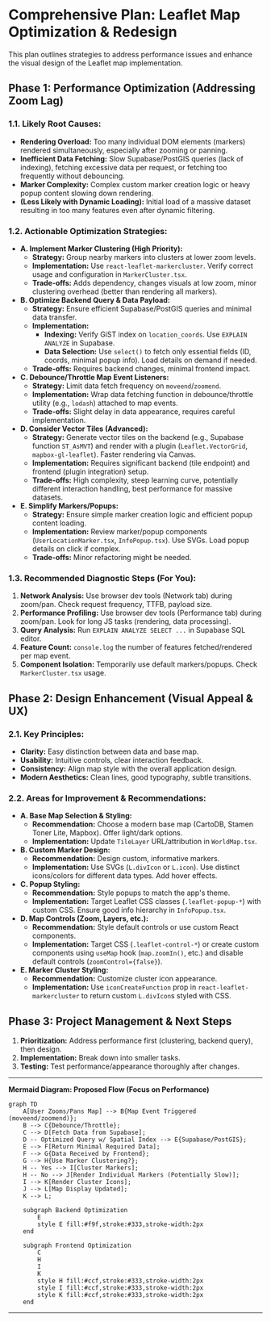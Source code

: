 # Comprehensive Plan: Leaflet Map Optimization & Redesign

This plan outlines strategies to address performance issues and enhance the visual design of the Leaflet map implementation.

## Phase 1: Performance Optimization (Addressing Zoom Lag)

### 1.1. Likely Root Causes:

*   **Rendering Overload:** Too many individual DOM elements (markers) rendered simultaneously, especially after zooming or panning.
*   **Inefficient Data Fetching:** Slow Supabase/PostGIS queries (lack of indexing), fetching excessive data per request, or fetching too frequently without debouncing.
*   **Marker Complexity:** Complex custom marker creation logic or heavy popup content slowing down rendering.
*   **(Less Likely with Dynamic Loading):** Initial load of a massive dataset resulting in too many features even after dynamic filtering.

### 1.2. Actionable Optimization Strategies:

*   **A. Implement Marker Clustering (High Priority):**
    *   **Strategy:** Group nearby markers into clusters at lower zoom levels.
    *   **Implementation:** Use `react-leaflet-markercluster`. Verify correct usage and configuration in `MarkerCluster.tsx`.
    *   **Trade-offs:** Adds dependency, changes visuals at low zoom, minor clustering overhead (better than rendering all markers).
*   **B. Optimize Backend Query & Data Payload:**
    *   **Strategy:** Ensure efficient Supabase/PostGIS queries and minimal data transfer.
    *   **Implementation:**
        *   **Indexing:** Verify GiST index on `location_coords`. Use `EXPLAIN ANALYZE` in Supabase.
        *   **Data Selection:** Use `select()` to fetch only essential fields (ID, coords, minimal popup info). Load details on demand if needed.
    *   **Trade-offs:** Requires backend changes, minimal frontend impact.
*   **C. Debounce/Throttle Map Event Listeners:**
    *   **Strategy:** Limit data fetch frequency on `moveend`/`zoomend`.
    *   **Implementation:** Wrap data fetching function in debounce/throttle utility (e.g., `lodash`) attached to map events.
    *   **Trade-offs:** Slight delay in data appearance, requires careful implementation.
*   **D. Consider Vector Tiles (Advanced):**
    *   **Strategy:** Generate vector tiles on the backend (e.g., Supabase function `ST_AsMVT`) and render with a plugin (`Leaflet.VectorGrid`, `mapbox-gl-leaflet`). Faster rendering via Canvas.
    *   **Implementation:** Requires significant backend (tile endpoint) and frontend (plugin integration) setup.
    *   **Trade-offs:** High complexity, steep learning curve, potentially different interaction handling, best performance for massive datasets.
*   **E. Simplify Markers/Popups:**
    *   **Strategy:** Ensure simple marker creation logic and efficient popup content loading.
    *   **Implementation:** Review marker/popup components (`UserLocationMarker.tsx`, `InfoPopup.tsx`). Use SVGs. Load popup details on click if complex.
    *   **Trade-offs:** Minor refactoring might be needed.

### 1.3. Recommended Diagnostic Steps (For You):

1.  **Network Analysis:** Use browser dev tools (Network tab) during zoom/pan. Check request frequency, TTFB, payload size.
2.  **Performance Profiling:** Use browser dev tools (Performance tab) during zoom/pan. Look for long JS tasks (rendering, data processing).
3.  **Query Analysis:** Run `EXPLAIN ANALYZE SELECT ...` in Supabase SQL editor.
4.  **Feature Count:** `console.log` the number of features fetched/rendered per map event.
5.  **Component Isolation:** Temporarily use default markers/popups. Check `MarkerCluster.tsx` usage.

## Phase 2: Design Enhancement (Visual Appeal & UX)

### 2.1. Key Principles:

*   **Clarity:** Easy distinction between data and base map.
*   **Usability:** Intuitive controls, clear interaction feedback.
*   **Consistency:** Align map style with the overall application design.
*   **Modern Aesthetics:** Clean lines, good typography, subtle transitions.

### 2.2. Areas for Improvement & Recommendations:

*   **A. Base Map Selection & Styling:**
    *   **Recommendation:** Choose a modern base map (CartoDB, Stamen Toner Lite, Mapbox). Offer light/dark options.
    *   **Implementation:** Update `TileLayer` URL/attribution in `WorldMap.tsx`.
*   **B. Custom Marker Design:**
    *   **Recommendation:** Design custom, informative markers.
    *   **Implementation:** Use SVGs (`L.divIcon` or `L.icon`). Use distinct icons/colors for different data types. Add hover effects.
*   **C. Popup Styling:**
    *   **Recommendation:** Style popups to match the app's theme.
    *   **Implementation:** Target Leaflet CSS classes (`.leaflet-popup-*`) with custom CSS. Ensure good info hierarchy in `InfoPopup.tsx`.
*   **D. Map Controls (Zoom, Layers, etc.):**
    *   **Recommendation:** Style default controls or use custom React components.
    *   **Implementation:** Target CSS (`.leaflet-control-*`) or create custom components using `useMap` hook (`map.zoomIn()`, etc.) and disable default controls (`zoomControl={false}`).
*   **E. Marker Cluster Styling:**
    *   **Recommendation:** Customize cluster icon appearance.
    *   **Implementation:** Use `iconCreateFunction` prop in `react-leaflet-markercluster` to return custom `L.divIcon`s styled with CSS.

## Phase 3: Project Management & Next Steps

1.  **Prioritization:** Address performance first (clustering, backend query), then design.
2.  **Implementation:** Break down into smaller tasks.
3.  **Testing:** Test performance/appearance thoroughly after changes.

---

**Mermaid Diagram: Proposed Flow (Focus on Performance)**

```mermaid
graph TD
    A[User Zooms/Pans Map] --> B{Map Event Triggered (moveend/zoomend)};
    B --> C{Debounce/Throttle};
    C --> D[Fetch Data from Supabase];
    D -- Optimized Query w/ Spatial Index --> E{Supabase/PostGIS};
    E --> F[Return Minimal Required Data];
    F --> G{Data Received by Frontend};
    G --> H{Use Marker Clustering?};
    H -- Yes --> I[Cluster Markers];
    H -- No --> J[Render Individual Markers (Potentially Slow)];
    I --> K[Render Cluster Icons];
    J --> L[Map Display Updated];
    K --> L;

    subgraph Backend Optimization
        E
        style E fill:#f9f,stroke:#333,stroke-width:2px
    end

    subgraph Frontend Optimization
        C
        H
        I
        K
        style H fill:#ccf,stroke:#333,stroke-width:2px
        style I fill:#ccf,stroke:#333,stroke-width:2px
        style K fill:#ccf,stroke:#333,stroke-width:2px
    end
```

---